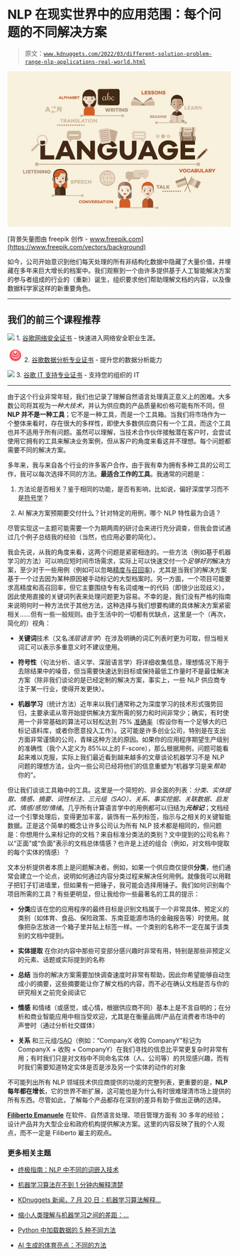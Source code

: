 # NLP 在现实世界中的应用范围：每个问题的不同解决方案

> 原文：[`www.kdnuggets.com/2022/03/different-solution-problem-range-nlp-applications-real-world.html`](https://www.kdnuggets.com/2022/03/different-solution-problem-range-nlp-applications-real-world.html)

![每个问题的不同解决方案：NLP 在现实世界中的应用范围](img/d2f54a49187129b36a47a78a1f6d48ea.png)

[背景矢量图由 freepik 创作 - www.freepik.com](https://www.freepik.com/vectors/background)

如今，公司开始意识到他们每天处理的所有非结构化数据中隐藏了大量价值，并埋藏在多年来巨大增长的档案中。我们观察到一个由许多提供基于人工智能解决方案的参与者组成的行业的（重新）诞生，组织要求他们帮助理解文档的内容，以及像数据科学家这样的新重要角色。

* * *

## 我们的前三个课程推荐

![](img/0244c01ba9267c002ef39d4907e0b8fb.png) 1\. [谷歌网络安全证书](https://www.kdnuggets.com/google-cybersecurity) - 快速进入网络安全职业生涯。

![](img/e225c49c3c91745821c8c0368bf04711.png) 2\. [谷歌数据分析专业证书](https://www.kdnuggets.com/google-data-analytics) - 提升您的数据分析能力

![](img/0244c01ba9267c002ef39d4907e0b8fb.png) 3\. [谷歌 IT 支持专业证书](https://www.kdnuggets.com/google-itsupport) - 支持您的组织的 IT

* * *

由于这个行业非常年轻，我们也记录了理解自然语言处理真正意义上的困难。大多数公司将其视为*一种大技术*，并认为供应商的产品质量和价格可能有所不同，但**NLP 并不是一种工具**；它不是一种工具，而是一个工具箱。当我们将市场作为一个整体来看时，存在很大的多样性，即使大多数供应商只有一个工具，而这个工具也并不适用于所有问题。虽然可以理解，当技术合作伙伴接触潜在客户时，会尝试使用它拥有的工具来解决业务案例，但从客户的角度来看这并不理想。每个问题都需要不同的解决方案。

多年来，我与来自各个行业的许多客户合作，由于我有幸为拥有多种工具的公司工作，我可以每次选择不同的方法。**最适合工作的工具**。我通常的问题是：

1.  方法论是否相关？鉴于相同的功能，是否有影响，比如说，偏好深度学习而不是[符号学](https://community.expert.ai/articles-showcase-56/a-quick-word-on-hybrid-ai-in-natural-language-processing-the-new-approach-to-machine-learning-applied-to-text-analysis-197?)？

1.  AI 解决方案预期要交付什么？针对特定的用例，哪个 NLP 特性最为合适？

尽管实现这一主题可能需要一个为期两周的研讨会来进行充分调查，但我会尝试通过几个例子总结我的经验（当然，也应用必要的简化）。

我会先说，从我的角度来看，这两个问题是紧密相连的。一些方法（例如基于机器学习的方法）可以响应短时间市场需求，实际上可以快速交付一个*足够好的*解决方案，至少对于一些用例（例如可以忽略[精度与召回率](https://community.expert.ai/articles-showcase-56/precision-and-recall-f-score-and-accuracy-measuring-nlp-performance-191?))，尤其是当我们的解决方案基于一个过去因为某种原因被手动标记的大型档案时。另一方面，一个项目可能要求高精度和高召回率，但它主要围绕专有名词或唯一的代码（即很少出现歧义），因此使用直接的关键词列表来处理问题更为容易。不幸的是，我们没有严格的指南来说明何时一种方法优于其他方法，这种选择与我们想要构建的具体解决方案紧密相关……但有一些一般规则。由于生活中的一切都有优缺点，这里是一个（再次，简化的）视角：

+   **关键词**技术（又名*浅层语言学*）在涉及明确的词汇列表时更为可取，但当相关词汇可以表示多重意义时不建议使用。

+   **符号性**（句法分析、语义学、深层语言学）将详细收集信息，理想情况下用于去除结果中的噪音，但当需要快速达到目标或保持最低工作量时不是最佳解决方案（除非我们谈论的是已经定制的解决方案，事实上，一些 NLP 供应商专注于某一行业，使得开发更快）。

+   **机器学习**（统计方法）近年来以我们通常称之为深度学习的技术形式强势回归，主要承诺从零开始提供解决方案所需的努力和时间非常少；确实，有时使用一个非常基础的算法可以轻松达到 75% [准确率](https://community.expert.ai/articles-showcase-56/precision-and-recall-f-score-and-accuracy-measuring-nlp-performance-191?)（假设你有一个足够大的已标记语料库，或者你愿意投入工作）。这可能是许多创业公司，特别是在支出方面非常谨慎的公司，青睐这种方法的原因。如果你的应用程序期望生产级别的准确性（我个人定义为 85%以上的 F-score），那么根据用例，问题可能看起来难以克服，实际上我们最近看到越来越多的文章谈论机器学习不是 NLP 问题的理想方法，业内一些公司已经将他们的信息重塑为“机器学习是来*帮助*你的”。

但让我们谈谈工具箱中的工具。这里是一个简短的、非全面的列表：*分类、实体提取、情感、摘要、词性标注、三元组（SAO）、关系、事实挖掘、关联数据、启发式、情感/感觉/情绪*。几乎所有计算语言学中的用例都可以归结为***元标记***；文档经过一个引擎处理后，变得更加丰富，装饰有一系列标签，指示与之相关的关键智能数据。正是这个简单的概念让许多公司认为所有 NLP 技术都是相同的，但问题是：你想用什么来标记你的文档？来自标准分类法的类别？文中提到的公司名称？以“正面”或“负面”表示的文档总体情感？也许是上述的组合（例如，对文档中提取的每个实体的情感）？

文本分析提供者本质上是问题解决者。例如，如果一个供应商仅提供**分类**，他们通常会建立一个论点，说明如何通过内容分类过程来解决任何用例。就像我可以用鞋子把钉子钉进墙里，但如果有一把锤子，我可能会选择用锤子。我们如何识别每个项目所需的工具？有些更明显，但让我给你一些最著名的工具的提示：

+   **分类**应该在您的应用程序的最终目标是识别文档属于一个非常具体、预定义的类别（如体育、食品、保险政策、东南亚能源市场的金融报告等）时使用。就像把杂志放进一个箱子里并贴上标签一样。一个类别的名称不一定在属于该类别的文档中提到。

+   **实体提取** 在你对内容中那些可变部分感兴趣时非常有用，特别是那些非预定义的元素、话题或实际提到的名称

+   **总结** 当你的解决方案需要加快调查速度时非常有帮助，因此你希望能够自动生成小的摘要，这些摘要能让你了解文档的内容，而不必在确认文档是否与你的研究相关之前完全阅读它

+   **情感** 和情绪（或感觉，或心情，根据供应商不同）基本上是不言自明的；在分析和商业智能应用中相当受欢迎，尤其是在衡量品牌/产品在消费者市场中的声誉时（通过分析社交媒体）

+   **关系** 和三元组/[SAO](https://dzone.com/articles/nlp-features-that-are-criminally-overlooked)（例如：“CompanyX 收购 CompanyY”标记为 CompanyX + 收购 + CompanyY）在我们寻找的信息比平常更复杂时非常有用；有时我们只是对文档中不同命名实体（人、公司等）的共现感兴趣，而有时我们需要知道特定实体是否是涉及另一个实体的动作的对象

不可能列出所有 NLP 领域技术供应商提供的功能的完整列表，更重要的是，**NLP 每年都在增长**，它的世界不断扩展，这可能也是为什么有时很难理清市场上提供的所有东西。尽管如此，了解每个产品都存在深刻的差异有助于做出正确的选择。

**[Filiberto Emanuele](https://www.linkedin.com/in/femanuele/)** 在软件、自然语言处理、项目管理方面有 30 多年的经验；设计产品并为大型企业和政府机构提供解决方案。这里的内容反映了我的个人观点，而不一定是 Filiberto 雇主的观点。

### 更多相关主题

+   [终极指南：NLP 中不同的词嵌入技术](https://www.kdnuggets.com/2021/11/guide-word-embedding-techniques-nlp.html)

+   [机器学习算法在不到 1 分钟内解释清楚](https://www.kdnuggets.com/2022/07/machine-learning-algorithms-explained-less-1-minute.html)

+   [KDnuggets 新闻，7 月 20 日：机器学习算法解释…](https://www.kdnuggets.com/2022/n29.html)

+   [缩小人类理解与机器学习之间的差距：…](https://www.kdnuggets.com/2023/06/closing-gap-human-understanding-machine-learning-explainable-ai-solution.html)

+   [Python 中加载数据的 5 种不同方法](https://www.kdnuggets.com/2020/08/5-different-ways-load-data-python.html)

+   [AI 生成的体育亮点：不同的方法](https://www.kdnuggets.com/2022/03/aigenerated-sports-highlights-different-approaches.html)
